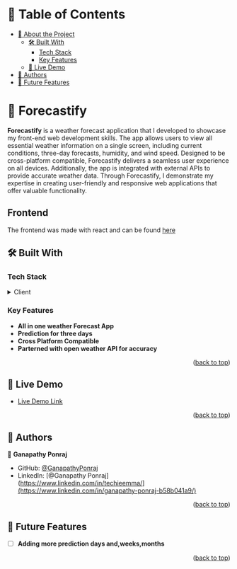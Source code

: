 # 📗 Table of Contents

- [📖 About the Project](#about-project)
  - [🛠 Built With](#built-with)
    - [Tech Stack](#tech-stack)
    - [Key Features](#key-features)
  - [🚀 Live Demo](#live-demo)
- [👥 Authors](#authors)
- [🔭 Future Features](#future-features)

# 📖 Forecastify <a name="about-project"></a>

**Forecastify** is a weather forecast application that I developed to showcase my front-end web development skills. The app allows users to view all essential weather information on a single screen, including current conditions, three-day forecasts, humidity, and wind speed. Designed to be cross-platform compatible, Forecastify delivers a seamless user experience on all devices. Additionally, the app is integrated with external APIs to provide accurate weather data. Through Forecastify, I demonstrate my expertise in creating user-friendly and responsive web applications that offer valuable functionality.

## Frontend

The frontend was made with react and can be found [here](https://github.com/GanapathyPonraj/Forecastify)

## 🛠 Built With <a name="built-with"></a>

### Tech Stack <a name="tech-stack"></a>

<details>
  <summary>Client</summary>
  <ul>
    <li>HTML</li>
    <li>SCSS</li>
    <li><a href="https://reactjs.org/">React.js</a></li>
    <li>REST Api</li>
    <li>REDUX</li>
    <li>Antd</li>
    <li>Vercel</li>
  </ul>
</details>


### Key Features <a name="key-features"></a>

- **All in one weather Forecast App**
- **Prediction for three days**
- **Cross Platform Compatible**
- **Parterned with open weather API for accuracy**

<p align="right">(<a href="#readme-top">back to top</a>)</p>

## 🚀 Live Demo <a name="live-demo"></a>

- [Live Demo Link](https://forecastify-six.vercel.app/)

<p align="right">(<a href="#readme-top">back to top</a>)</p>

## 👥 Authors <a name="authors"></a>

👤 **Ganapathy Ponraj**

- GitHub: [@GanapathyPonraj](https://github.com/GanapathyPonraj)
- LinkedIn: [@Ganapathy Ponraj](https://www.linkedin.com/in/techieemma/](https://www.linkedin.com/in/ganapathy-ponraj-b58b041a9/)

<p align="right">(<a href="#readme-top">back to top</a>)</p>

## 🔭 Future Features <a name="future-features"></a>

- [ ] **Adding more prediction days and,weeks,months**

<p align="right">(<a href="#readme-top">back to top</a>)</p>
